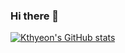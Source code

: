 ### Hi there 👋

<!--
**Kthyeon/Kthyeon** is a ✨ _special_ ✨ repository because its `README.md` (this file) appears on your GitHub profile.

Here are some ideas to get you started:

- 🔭 I’m currently working on ...
- 🌱 I’m currently learning ...
- 👯 I’m looking to collaborate on ...
- 🤔 I’m looking for help with ...
- 💬 Ask me about ...
- 📫 How to reach me: ...
- 😄 Pronouns: ...
- ⚡ Fun fact: ...
-->
[![Kthyeon's GitHub stats](https://github-readme-stats.vercel.app/api?username=Kthyeon)](https://github.com/anuraghazra/github-readme-stats)
